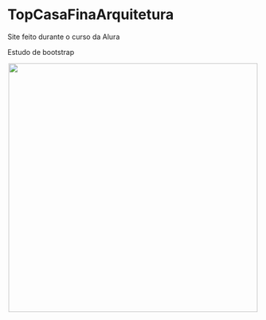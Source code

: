# TopCasaFinaArquitetura
Site feito durante o curso da Alura

Estudo de bootstrap

<div align="center">
<img src="https://user-images.githubusercontent.com/94912867/235666006-06d30de6-8926-4b39-bab1-a07752117c18.jpg" width="500px" />
</div>

